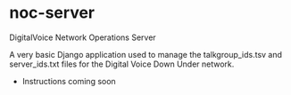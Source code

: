 # noc-server

DigitalVoice Network Operations Server

A very basic Django application used to manage the talkgroup\_ids.tsv and server\_ids.txt
files for the Digital Voice Down Under network.


* Instructions coming soon

